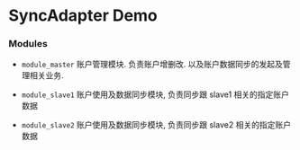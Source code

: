 # SyncAdapter Demo


### Modules

* `module_master` 账户管理模块. 负责账户增删改. 以及账户数据同步的发起及管理相关业务.

* `module_slave1` 账户使用及数据同步模块, 负责同步跟 slave1 相关的指定账户数据
* `module_slave2` 账户使用及数据同步模块, 负责同步跟 slave2 相关的指定账户数据